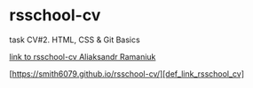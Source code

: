 # rsschool-cv
task CV#2. HTML, CSS & Git Basics

[def_link_rsschool_cv]: https://smith6079.github.io/rsschool-cv/

[link to rsschool-cv Aliaksandr Ramaniuk][def_link_rsschool_cv]

[https://smith6079.github.io/rsschool-cv/][def_link_rsschool_cv]